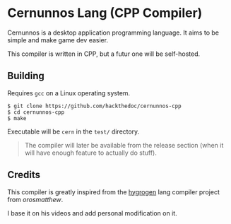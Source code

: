 # Cernunnos Lang (CPP Compiler)

Cernunnos is a desktop application programming language.
It aims to be simple and make game dev easier.

This compiler is written in CPP, but a futur one will be self-hosted.

## Building

Requires `gcc` on a Linux operating system.

```
$ git clone https://github.com/hackthedoc/cernunnos-cpp
$ cd cernunnos-cpp
$ make
```

Executable will be `cern` in the `test/` directory.

> The compiler will later be available from the release section (when it will have enough feature to actually do stuff).

## Credits

This compiler is greatly inspired from the [hygrogen](https://github.com/orosmatthew/hydrogen-cpp) lang compiler project from *orosmatthew*.

I base it on his videos and add personal modification on it.

